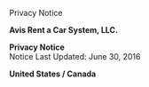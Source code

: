 Privacy Notice

**Avis Rent a Car System, LLC.**

**Privacy Notice**  
Notice Last Updated: June 30, 2016

**United States / Canada**